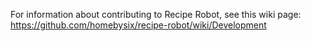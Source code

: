 For information about contributing to Recipe Robot, see this wiki page: https://github.com/homebysix/recipe-robot/wiki/Development
